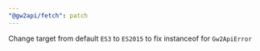 ```yaml
---
"@gw2api/fetch": patch
---
```


Change target from default `ES3` to `ES2015` to fix instanceof for `Gw2ApiError`

